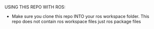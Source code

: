 USING THIS REPO WITH ROS:
- Make sure you clone this repo INTO your ros workspace folder. This repo does not contain
	ros workspace files just ros package files
